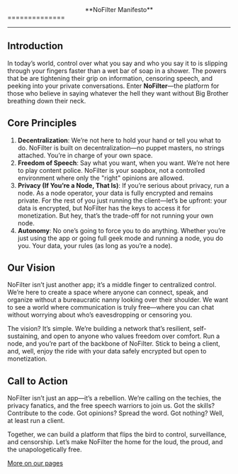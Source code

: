 <center>**NoFilter Manifesto**</center>
==============

---

## **Introduction**

In today’s world, control over what you say and who you say it to is slipping through your fingers faster than a wet bar of soap in a shower. The powers that be are tightening their grip on information, censoring speech, and peeking into your private conversations. Enter **NoFilter**—the platform for those who believe in saying whatever the hell they want without Big Brother breathing down their neck.

## **Core Principles**

1. **Decentralization**: We’re not here to hold your hand or tell you what to do. NoFilter is built on decentralization—no puppet masters, no strings attached. You’re in charge of your own space.
2. **Freedom of Speech**: Say what you want, when you want. We’re not here to play content police. NoFilter is your soapbox, not a controlled environment where only the "right" opinions are allowed.
3. **Privacy (If You’re a Node, That Is)**: If you’re serious about privacy, run a node. As a node operator, your data is fully encrypted and remains private. For the rest of you just running the client—let’s be upfront: your data is encrypted, but NoFilter has the keys to access it for monetization. But hey, that’s the trade-off for not running your own node.
4. **Autonomy**: No one’s going to force you to do anything. Whether you’re just using the app or going full geek mode and running a node, you do you. Your data, your rules (as long as you’re a node).

## **Our Vision**

NoFilter isn’t just another app; it’s a middle finger to centralized control. We’re here to create a space where anyone can connect, speak, and organize without a bureaucratic nanny looking over their shoulder. We want to see a world where communication is truly free—where you can chat without worrying about who’s eavesdropping or censoring you.

The vision? It’s simple. We’re building a network that’s resilient, self-sustaining, and open to anyone who values freedom over comfort. Run a node, and you’re part of the backbone of NoFilter. Stick to being a client, and, well, enjoy the ride with your data safely encrypted but open to monetization.

## **Call to Action**

NoFilter isn’t just an app—it’s a rebellion. We’re calling on the techies, the privacy fanatics, and the free speech warriors to join us. Got the skills? Contribute to the code. Got opinions? Spread the word. Got nothing? Well, at least run a client.

Together, we can build a platform that flips the bird to control, surveillance, and censorship. Let’s make NoFilter the home for the loud, the proud, and the unapologetically free. 

[More on our pages](https://github.com/unc3nsoredvoice/NoFilter "Nofilter website")
